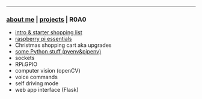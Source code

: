 * * *
### [about me](https://abradaric.me/)   |   [projects](./projects.html) | R0A0
<!--* * *-->
*  [intro & starter shopping list](./r0a0_intro.html)
*  [raspberry pi essentials](./r0a0_rpi_essentials.html)
*  Christmas shopping cart aka upgrades
*  [some Python stuff (pyenv&pipenv)](./r0a0_python.html)
*  sockets
*  RPi.GPIO
*  computer vision (openCV)
*  voice commands
*  self driving mode
*  web app interface (Flask)
